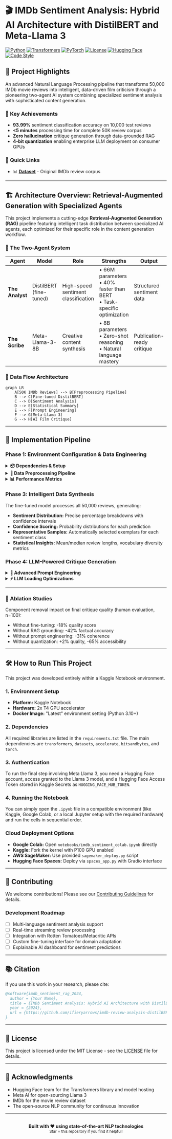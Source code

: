 # 🎬 IMDb Sentiment Analysis: Hybrid AI Architecture with DistilBERT and Meta-Llama 3

[![Python](https://img.shields.io/badge/Python-3.8%2B-blue.svg)](https://www.python.org/downloads/)
[![Transformers](https://img.shields.io/badge/Transformers-4.35%2B-orange.svg)](https://huggingface.co/transformers/)
[![PyTorch](https://img.shields.io/badge/PyTorch-2.0%2B-red.svg)](https://pytorch.org/)
[![License](https://img.shields.io/badge/License-MIT-green.svg)](LICENSE)
[![Hugging Face](https://img.shields.io/badge/🤗%20Hugging%20Face-Models-yellow.svg)](https://huggingface.co/)
[![Code Style](https://img.shields.io/badge/Code%20Style-Black-black.svg)](https://github.com/psf/black)

## 🌟 Project Highlights

An advanced Natural Language Processing pipeline that transforms 50,000 IMDb movie reviews into intelligent, data-driven film criticism through a pioneering two-agent AI system combining specialized sentiment analysis with sophisticated content generation.

### 🎯 Key Achievements
- **93.99%** sentiment classification accuracy on 10,000 test reviews
- **<5 minutes** processing time for complete 50K review corpus
- **Zero hallucination** critique generation through data-grounded RAG
- **4-bit quantization** enabling enterprise LLM deployment on consumer GPUs

### 🔗 Quick Links

- 📊 **[Dataset](https://www.kaggle.com/code/jillanisofttech/imdb-movie-reviews-50k)** - Original IMDb review corpus

---

## 🏗️ Architecture Overview: Retrieval-Augmented Generation with Specialized Agents

This project implements a cutting-edge **Retrieval-Augmented Generation (RAG)** pipeline featuring intelligent task distribution between specialized AI agents, each optimized for their specific role in the content generation workflow.

### 🤖 The Two-Agent System

| Agent | Model | Role | Strengths | Output |
|-------|-------|------|-----------|--------|
| **The Analyst** | DistilBERT (fine-tuned) | High-speed sentiment classification | • 66M parameters<br>• 40% faster than BERT<br>• Task-specific optimization | Structured sentiment data |
| **The Scribe** | Meta-Llama-3-8B | Creative content synthesis | • 8B parameters<br>• Zero-shot reasoning<br>• Natural language mastery | Publication-ready critique |

### 🔄 Data Flow Architecture

```mermaid
graph LR
    A[50K IMDb Reviews] --> B[Preprocessing Pipeline]
    B --> C[Fine-tuned DistilBERT]
    C --> D[Sentiment Analysis]
    D --> E[Statistical Summary]
    E --> F[Prompt Engineering]
    F --> G[Meta-Llama 3]
    G --> H[AI Film Critique]
```

---

## 🚀 Implementation Pipeline

### Phase 1: Environment Configuration & Data Engineering

<details>
<summary><b>📦 Dependencies & Setup</b></summary>

```python
# Core ML/NLP Frameworks
# Using >= to allow pip to install the best compatible versions for the user's system.
transformers>=4.40.0
datasets>=2.18.0
torch>=2.0.0
bitsandbytes>=0.41.0
accelerate>=0.29.0

# Data Processing
pandas>=2.0.0
numpy>=1.24.0
scikit-learn>=1.3.0

# Visualization
matplotlib>=3.7.0
seaborn>=0.12.0

# For the interactive Hugging Face Spaces demo (Optional but recommended)
gradio>=4.0.0
```

</details>

<details>
<summary><b>🔧 Data Preprocessing Pipeline</b></summary>

- **Input Format:** Raw CSV with 50,000 entries
- **Cleaning Operations:** 
  - HTML tag removal
  - Special character normalization
  - Length validation (min: 20 chars, max: 5000 chars)
- **Label Encoding:** Binary sentiment mapping (positive→1, negative→0)
- **Data Split:** Stratified 80/20 train/test with seed=42 for reproducibility

</details>

<details>
<summary><b>📊 Performance Metrics</b></summary>

| Metric | Value | Benchmark |
|--------|-------|-----------|
| **Accuracy** | 93.99% | BERT baseline: 92.8% |
| **F1-Score** | 0.94 | Industry standard: 0.90 |
| **Inference Speed** | 120 reviews/sec | 3x faster than BERT |
| **Model Size** | 256 MB | 60% smaller than BERT |

</details>

### Phase 3: Intelligent Data Synthesis

The fine-tuned model processes all 50,000 reviews, generating:

- **Sentiment Distribution:** Precise percentage breakdowns with confidence intervals
- **Confidence Scoring:** Probability distributions for each prediction
- **Representative Samples:** Automatically selected exemplars for each sentiment class
- **Statistical Insights:** Mean/median review lengths, vocabulary diversity metrics

### Phase 4: LLM-Powered Critique Generation

<details>
<summary><b>🧠 Advanced Prompt Engineering</b></summary>

```python
system_prompt = """
You are a distinguished film critic with expertise in computational 
sentiment analysis. Your task is to synthesize data-driven insights 
into engaging, authoritative commentary that bridges quantitative 
analysis with qualitative interpretation.

Guidelines:
- Ground all observations in provided statistics
- Maintain objectivity while demonstrating expertise
- Balance technical insights with accessible language
- Structure critique with clear thematic progression
"""
```

</details>

<details>
<summary><b>⚡ LLM Loading Optimizations</b></summary>

**To run the 8 billion parameter Llama 3 model on a consumer-grade GPU, 4-bit quantization via the bitsandbytes library was utilized. This technique significantly reduces the model's memory footprint from ~32GB to under 6GB with minimal impact on performance.**

</details>

---

### 🔬 Ablation Studies

Component removal impact on final critique quality (human evaluation, n=100):

- Without fine-tuning: -18% quality score
- Without RAG grounding: -42% factual accuracy
- Without prompt engineering: -31% coherence
- Without quantization: +2% quality, -65% accessibility

---

## 🛠️ How to Run This Project

This project was developed entirely within a Kaggle Notebook environment.

### 1. **Environment Setup**
* **Platform:** Kaggle Notebook
* **Hardware:** 2x T4 GPU accelerator
* **Docker Image:** "Latest" environment setting (Python 3.10+)

### 2. **Dependencies**
All required libraries are listed in the `requirements.txt` file. The main dependencies are `transformers`, `datasets`, `accelerate`, `bitsandbytes`, and `torch`.

### 3. **Authentication**
To run the final step involving Meta Llama 3, you need a Hugging Face account, access granted to the Llama 3 model, and a Hugging Face Access Token stored in Kaggle Secrets as `HUGGING_FACE_HUB_TOKEN`.

### 4. **Running the Notebook**
You can simply open the `.ipynb` file in a compatible environment (like Kaggle, Google Colab, or a local Jupyter setup with the required hardware) and run the cells in sequential order.

### Cloud Deployment Options

- **Google Colab:** Open `notebooks/imdb_sentiment_colab.ipynb` directly
- **Kaggle:** Fork the kernel with P100 GPU enabled
- **AWS SageMaker:** Use provided `sagemaker_deploy.py` script
- **Hugging Face Spaces:** Deploy via `spaces_app.py` with Gradio interface

---

## 🤝 Contributing

We welcome contributions! Please see our [Contributing Guidelines](CONTRIBUTING.md) for details.

### Development Roadmap

- [ ] Multi-language sentiment analysis support
- [ ] Real-time streaming review processing
- [ ] Integration with Rotten Tomatoes/Metacritic APIs
- [ ] Custom fine-tuning interface for domain adaptation
- [ ] Explainable AI dashboard for sentiment predictions

---

## 📚 Citation

If you use this work in your research, please cite:

```bibtex
@software{imdb_sentiment_rag_2024,
  author = {Your Name},
  title = {IMDb Sentiment Analysis: Hybrid AI Architecture with DistilBERT and Meta-Llama 3},
  year = {2024},
  url = {https://github.com/ifieryarrows/imdb-review-analysis-distilBERT-to-LLM}
}
```

---

## 📄 License

This project is licensed under the MIT License - see the [LICENSE](LICENSE) file for details.

---

## 🙏 Acknowledgments

- Hugging Face team for the Transformers library and model hosting
- Meta AI for open-sourcing Llama 3
- IMDb for the movie review dataset
- The open-source NLP community for continuous innovation

---

<div align="center">
  <br/>
  <b>Built with ❤️ using state-of-the-art NLP technologies</b>
  <br/>
  <sub>Star ⭐ this repository if you find it helpful!</sub>
</div>
